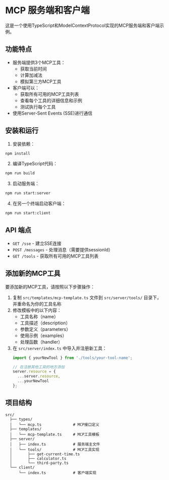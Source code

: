 # MCP 服务端和客户端

这是一个使用TypeScript和ModelContextProtocol实现的MCP服务端和客户端示例。

## 功能特点

- 服务端提供3个MCP工具：
  - 获取当前时间
  - 计算加减法
  - 模拟第三方MCP工具
- 客户端可以：
  - 获取所有可用的MCP工具列表
  - 查看每个工具的详细信息和示例
  - 测试执行每个工具
- 使用Server-Sent Events (SSE)进行通信

## 安装和运行

1. 安装依赖：
```bash
npm install
```

2. 编译TypeScript代码：
```bash
npm run build
```

3. 启动服务端：
```bash
npm run start:server
```

4. 在另一个终端启动客户端：
```bash
npm run start:client
```

## API 端点

- `GET /sse` - 建立SSE连接
- `POST /messages` - 处理消息（需要提供sessionId）
- `GET /tools` - 获取所有可用的MCP工具列表

## 添加新的MCP工具

要添加新的MCP工具，请按照以下步骤操作：

1. 复制 `src/templates/mcp-template.ts` 文件到 `src/server/tools/` 目录下，并重命名为你的工具名称
2. 修改模板中的以下内容：
   - 工具名称（name）
   - 工具描述（description）
   - 参数定义（parameters）
   - 使用示例（examples）
   - 处理函数（handler）
3. 在 `src/server/index.ts` 中导入并注册新工具：
   ```typescript
   import { yourNewTool } from './tools/your-tool-name';
   
   // 在注册其他工具的地方添加
   server.resource = {
     ...server.resource,
     ...yourNewTool
   };
   ```

## 项目结构

```
src/
  ├── types/
  │   └── mcp.ts              # MCP接口定义
  ├── templates/
  │   └── mcp-template.ts     # MCP工具模板
  ├── server/
  │   ├── index.ts            # 服务端主文件
  │   └── tools/              # MCP工具实现
  │       ├── get-current-time.ts
  │       ├── calculator.ts
  │       └── third-party.ts
  └── client/
      └── index.ts            # 客户端实现
``` 